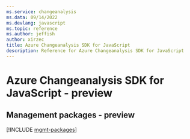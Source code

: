 ```yaml
---
ms.service: changeanalysis
ms.data: 09/14/2022
ms.devlang: javascript
ms.topic: reference
ms.author: jeffish
author: xirzec
title: Azure Changeanalysis SDK for JavaScript
description: Reference for Azure Changeanalysis SDK for JavaScript
---
```

# Azure Changeanalysis SDK for JavaScript - preview

## Management packages - preview
[!INCLUDE [mgmt-packages](changeanalysis-mgmt-index.md)]
